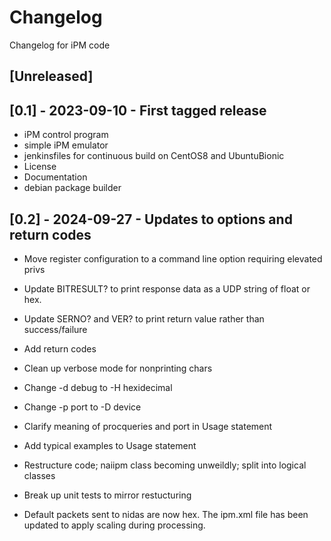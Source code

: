 # Changelog

Changelog for iPM code

## [Unreleased]

## [0.1] - 2023-09-10 - First tagged release

- iPM control program 
- simple iPM emulator
- jenkinsfiles for continuous build on CentOS8 and UbuntuBionic
- License
- Documentation
- debian package builder

## [0.2] - 2024-09-27 - Updates to options and return codes

- Move register configuration to a command line option requiring elevated privs
- Update BITRESULT? to print response data as a UDP string of float or hex.
- Update SERNO? and VER? to print return value rather than success/failure
- Add return codes
- Clean up verbose mode for nonprinting chars
- Change -d debug to -H hexidecimal
- Change -p port to -D device
- Clarify meaning of procqueries and port in Usage statement
- Add typical examples to Usage statement

- Restructure code; naiipm class becoming unweildly; split into logical classes
- Break up unit tests to mirror restucturing
- Default packets sent to nidas are now hex. The ipm.xml file has been updated to apply scaling during processing.
